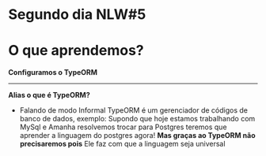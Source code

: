 # Segundo dia NLW#5

# O que aprendemos?

**Configuramos o TypeORM**

<hr>

**Alias o que é TypeORM?**

- Falando de modo Informal TypeORM é um gerenciador de códigos de banco de dados, exemplo:
  Supondo que hoje estamos trabalhando com MySql
  e Amanha resolvemos trocar para Postgres
  teremos que aprender a linguagem do postgres agora!
  **Mas graças ao TypeORM não precisaremos pois**
  Ele faz com que a linguagem seja universal
